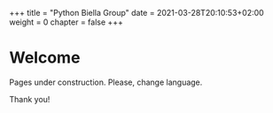 +++
title = "Python Biella Group"
date = 2021-03-28T20:10:53+02:00
weight = 0
chapter = false
+++

# Welcome

Pages under construction.
Please, change language.

Thank you!